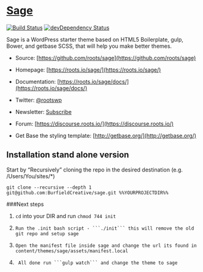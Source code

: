 # [Sage](https://roots.io/sage/)
[![Build Status](https://travis-ci.org/roots/sage.svg)](https://travis-ci.org/roots/sage)
[![devDependency Status](https://david-dm.org/roots/sage/dev-status.svg)](https://david-dm.org/roots/sage#info=devDependencies)

Sage is a WordPress starter theme based on HTML5 Boilerplate, gulp, Bower, and getbase SCSS, that will help you make better themes.

* Source: [https://github.com/roots/sage](https://github.com/roots/sage)
* Homepage: [https://roots.io/sage/](https://roots.io/sage/)
* Documentation: [https://roots.io/sage/docs/](https://roots.io/sage/docs/)
* Twitter: [@rootswp](https://twitter.com/rootswp)
* Newsletter: [Subscribe](http://roots.io/subscribe/)
* Forum: [https://discourse.roots.io/](https://discourse.roots.io/)

* Get Base the styling template: [http://getbase.org/](http://getbase.org/)



## Installation stand alone version

Start by “Recursively” cloning the repo in the desired destination (e.g. /Users/You/sites/*)

```
git clone --recursive --depth 1 git@github.com:BurfieldCreative/sage.git %%YOURPROJECTDIR%%
```


###Next steps
1. 	``` cd ``` into your DIR and run ```chmod 744 init```
2. 	   Run the .init bash script - ```./init``` this will remove the old git repo and setup sage
3.     Open the manifest file inside sage and change the url its found in content/themes/sage/assets/manifest.local
4.      All done run ```gulp watch``` and change the theme to sage
